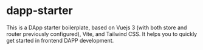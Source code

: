 # dapp-starter
This is a DApp starter boilerplate, based on Vuejs 3 (with both store and router previously configured), Vite, and Tailwind CSS. It helps you to quickly get started in frontend DAPP development.
